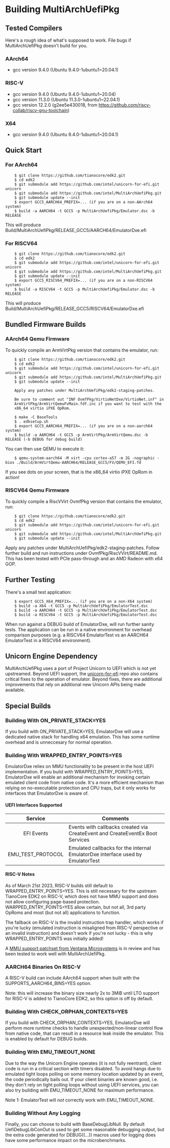 # Building MultiArchUefiPkg

## Tested Compilers

Here's a rough idea of what's supposed to work. File bugs if MultiArchUefiPkg doesn't build for you.

### AArch64

- gcc version 9.4.0 (Ubuntu 9.4.0-1ubuntu1~20.04.1)

### RISC-V

- gcc version 9.4.0 (Ubuntu 9.4.0-1ubuntu1~20.04)
- gcc version 11.3.0 (Ubuntu 11.3.0-1ubuntu1~22.04.1)
- gcc version 12.2.0 (g2ee5e430018, from https://github.com/riscv-collab/riscv-gnu-toolchain)

### X64

- gcc version 9.4.0 (Ubuntu 9.4.0-1ubuntu1~20.04.1)

## Quick Start

### For AArch64

        $ git clone https://github.com/tianocore/edk2.git
        $ cd edk2
        $ git submodule add https://github.com/intel/unicorn-for-efi.git unicorn
        $ git submodule add https://github.com/intel/MultiArchUefiPkg.git
        $ git submodule update --init
        $ export GCC5_AARCH64_PREFIX=... (if you are on a non-AArch64 system)
        $ build -a AARCH64 -t GCC5 -p MultiArchUefiPkg/Emulator.dsc -b RELEASE

This will produce Build/MultiArchUefiPkg/RELEASE_GCC5/AARCH64/EmulatorDxe.efi

### For RISCV64

        $ git clone https://github.com/tianocore/edk2.git
        $ cd edk2
        $ git submodule add https://github.com/intel/unicorn-for-efi.git unicorn
        $ git submodule add https://github.com/intel/MultiArchUefiPkg.git
        $ git submodule update --init
        $ export GCC5_RISCV64_PREFIX=... (if you are on a non-RISCV64 system)
        $ build -a RISCV64 -t GCC5 -p MultiArchUefiPkg/Emulator.dsc -b RELEASE

This will produce Build/MultiArchUefiPkg/RELEASE_GCC5/RISCV64/EmulatorDxe.efi

## Bundled Firmware Builds

### AArch64 Qemu Firmware

To quickly compile an ArmVirtPkg version that contains the emulator, run:

        $ git clone https://github.com/tianocore/edk2.git
        $ cd edk2
        $ git submodule add https://github.com/intel/unicorn-for-efi.git unicorn
        $ git submodule add https://github.com/intel/MultiArchUefiPkg.git
        $ git submodule update --init

        Apply any patches under MultiArchUefiPkg/edk2-staging-patches.

        Be sure to comment out "INF OvmfPkg/VirtioNetDxe/VirtioNet.inf" in
        ArmVirtPkg/ArmVirtQemuFvMain.fdf.inc if you want to test with the
        x86_64 virtio iPXE OpRom.

        $ make -C BaseTools
        $ . edksetup.sh
        $ export GCC5_AARCH64_PREFIX=... (if you are on a non-aarch64 system)
        $ build -a AARCH64 -t GCC5 -p ArmVirtPkg/ArmVirtQemu.dsc -b RELEASE (-b DEBUG for debug build)

You can then use QEMU to execute it:

        $ qemu-system-aarch64 -M virt -cpu cortex-a57 -m 2G -nographic -bios ./Build/ArmVirtQemu-AARCH64/RELEASE_GCC5/FV/QEMU_EFI.fd

If you see dots on your screen, that is the x86_64 virtio iPXE OpRom in action!

### RISCV64 Qemu Firmware

To quickly compile a RiscVVirt OvmfPkg version that contains the emulator, run:

        $ git clone https://github.com/tianocore/edk2.git
        $ cd edk2
        $ git submodule add https://github.com/intel/unicorn-for-efi.git unicorn
        $ git submodule add https://github.com/intel/MultiArchUefiPkg.git
        $ git submodule update --init

Apply any patches under MultiArchUefiPkg/edk2-staging-patches. Follow further build and run instructions under OvmfPkg/RiscVVirt/README.md. This has been tested with PCIe pass-through and an AMD Radeon with x64 GOP.

## Further Testing

There's a small test application:

        $ export GCC5_X64_PREFIX=... (if you are on a non-X64 system)
        $ build -a X64 -t GCC5 -p MultiArchUefiPkg/EmulatorTest.dsc
        $ build -a AARCH64 -t GCC5 -p MultiArchUefiPkg/EmulatorTest.dsc
        $ build -a RISCV64 -t GCC5 -p MultiArchUefiPkg/EmulatorTest.dsc

When run against a DEBUG build of EmulatorDxe, will run further sanity tests. The application can be run in a native environment for overhead comparison purposes (e.g. a RISCV64 EmulatorTest vs an AARCH64 EmulatorTest in a RISCV64 environment).

## Unicorn Engine Dependency

MultiArchUefiPkg uses a port of Project Unicorn to UEFI which is not yet upstreamed. Beyond UEFI support, the [unicorn-for-efi](https://github.com/intel/unicorn-for-efi) repo also contains critical fixes to the operation of emulator. Beyond fixes, there are additional improvements that rely on additional new Unicorn APIs being made available.

## Special Builds

### Building With ON_PRIVATE_STACK=YES

If you build with ON_PRIVATE_STACK=YES, EmulatorDxe will use a dedicated
native stack for handling x64 emulation. This has some runtime overhead and
is unneccesary for normal operation.

### Building With WRAPPED_ENTRY_POINTS=YES

EmulatorDxe relies on MMU functionality to be present in the host UEFI implementation.
If you build with WRAPPED_ENTRY_POINTS=YES, EmulatorDxe will enable an additional
mechanism for invoking certain emulated client code from native code. It's a more
efficient mechanism than relying on no-executable protection and CPU traps, but it
only works for interfaces that EmulatorDxe is aware of.

#### UEFI Interfaces Supported

| Service | Comments |
| :-: | ------------ |
| EFI Events | Events with callbacks created via CreateEvent and CreateEventEx Boot Services |
| EMU_TEST_PROTOCOL | Emulated callbacks for the internal EmulatorDxe interface used by EmulatorTest |

#### RISC-V Notes

As of March 21st 2023, RISC-V builds still default to WRAPPED_ENTRY_POINTS=YES. This is
still necessary for the upstream TianoCore EDK2 on RISC-V, which does
not have MMU support and does not allow configuring page-based protection.
WARPPED_ENTRY_POINTS=YES allow certain, but not all, 3rd party OpRoms
and most (but not all) applications to function.

The fallback on RISC-V is the invalid instruction trap handler, which works if you're lucky
(emulated instruction is misaligned from RISC-V perspective or an invalid instruction)
and doesn't work if you're not lucky - this is why WRAPPED_ENTRY_POINTS was initially added!

A [MMU support patchset from Ventana Microsystems](https://github.com/pttuan/edk2/tree/tphan/riscv_mmu)
is in review and has been tested to work well with MultiArchUefiPkg.

### AARCH64 Binaries On RISC-V

A RISC-V build can include AArch64 support when built with the
SUPPORTS_AARCH64_BINS=YES option.

Note: this will increase the
binary size nearly 2x to 3MiB until LTO support for RISC-V is
added to TianoCore EDK2, so this option is off by default.

### Building With CHECK_ORPHAN_CONTEXTS=YES

If you build with CHECK_ORPHAN_CONTEXTS=YES, EmulatorDxe will perform
more runtime checks to handle unexpected/non-linear control flow from
native code, that can result in a resource leak inside the emulator.
This is enabled by default for DEBUG builds.

### Building With EMU_TIMEOUT_NONE

Due to the way the Unicorn Engine operates (it is not fully reentrant),
client code is run in a critical section with timers disabled. To avoid hangs
due to emulated tight loops polling on some memory location updated by an
event, the code periodically bails out. If your client binaries are known good,
i.e.  they don't rely on tight polling loops without using UEFI services, you
can also try building with EMU_TIMEOUT_NONE for maximum performance.

Note 1: EmulatorTest will _not_ correctly work with EMU_TIMEOUT_NONE.

### Building Without Any Logging

Finally, you can choose to build with BaseDebugLibNull. By default
UefiDebugLibConOut is used to get some reasonable debugging output, but
the extra code generated for DEBUG((...)) macros used for logging does
have some performance impact on the microbenchmarks.
